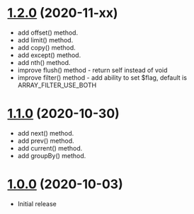 <a name="1.2.0"></a>
# [1.2.0](https://github.com/atomastic/arrays) (2020-11-xx)
* add offset() method.
* add limit() method.
* add copy() method.
* add except() method.
* add nth() method.
* improve flush() method - return self instead of void
* improve filter() method - add ability to set $flag, default is ARRAY_FILTER_USE_BOTH


<a name="1.1.0"></a>
# [1.1.0](https://github.com/atomastic/arrays) (2020-10-30)
* add next() method.
* add prev() method.
* add current() method.
* add groupBy() method.

<a name="1.0.0"></a>
# [1.0.0](https://github.com/atomastic/arrays) (2020-10-03)
* Initial release
